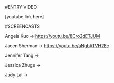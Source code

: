 #ENTRY VIDEO

[youtube link here]

#SCREENCASTS

Angela Kuo -> https://youtu.be/8Cro2dETJUM

Jacen Sherman -> https://youtu.be/aNgbATVH2Ec

Jennifer Tang ->

Jessica Zhuge ->

Judy Lai ->
